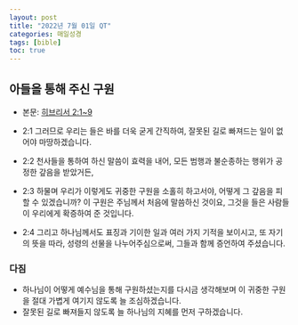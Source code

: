 ```yaml
---
layout: post
title: "2022년 7월 01일 QT"
categories: 매일성경
tags: [bible]
toc: true
---
```


## 아들을 통해 주신 구원
- 본문: [히브리서 2:1~9](https://www.bskorea.or.kr/bible/korbibReadpage.php?version=SAENEW&book=heb&chap=2&sec=1&cVersion=&fontSize=15px&fontWeight=normal)

- 2:1 그러므로 우리는 들은 바를 더욱 굳게 간직하여, 잘못된 길로 빠져드는 일이 없어야 마땅하겠습니다.
- 2:2 천사들을 통하여 하신 말씀이 효력을 내어, 모든 범행과 불순종하는 행위가 공정한 갚음을 받았거든,
- 2:3 하물며 우리가 이렇게도 귀중한 구원을 소홀히 하고서야, 어떻게 그 갚음을 피할 수 있겠습니까? 이 구원은 주님께서 처음에 말씀하신 것이요, 그것을 들은 사람들이 우리에게 확증하여 준 것입니다.
- 2:4 그리고 하나님께서도 표징과 기이한 일과 여러 가지 기적을 보이시고, 또 자기의 뜻을 따라, 성령의 선물을 나누어주심으로써, 그들과 함께 증언하여 주셨습니다.

### 다짐
- 하나님이 어떻게 예수님을 통해 구원하셨는지를 다시금 생각해보며 이 귀중한 구원을 절대 가볍게 여기지 않도록 늘 조심하겠습니다.
- 잘못된 길로 빠져들지 않도록 늘 하나님의 지혜를 먼저 구하겠습니다.
